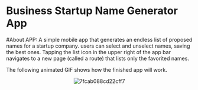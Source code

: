 # Business Startup Name Generator App

#About APP: 
A simple mobile app that generates an endless list of proposed names for a startup company. 
users can select and unselect names, saving the best ones. Tapping the list icon in the upper right of the app bar navigates to a new page (called a route) that lists only the favorited names.

The following animated GIF shows how the finished app will work. <br/>

<center>
  
![7fcab088cd22cff7](https://user-images.githubusercontent.com/79744131/151712346-5fafdc8f-1f0e-400a-8310-c9b37e666bf6.gif)

  </center>
